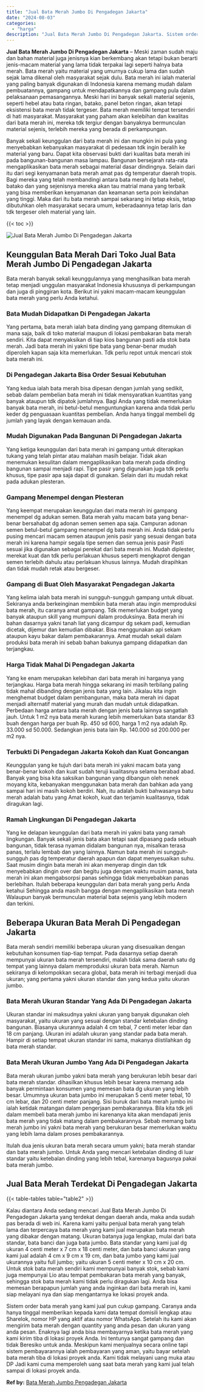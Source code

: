 ```yaml
---
title: "Jual Bata Merah Jumbo Di Pengadegan Jakarta"
date: "2024-08-03"
categories: 
  - "harga"
description: "Jual Bata Merah Jumbo Di Pengadegan Jakarta. Sistem order bata merah yang kami jual pun cukup gampang. Caranya anda hanya tinggal memberikan kepada kami data..."
---
```


**Jual Bata Merah Jumbo Di Pengadegan Jakarta** – Meski zaman sudah maju dan bahan material juga jenisnya kian berkembang akan tetapi bukan berarti jenis-macam material yang lama tidak terpakai lagi seperti halnya bata merah. Bata merah yaitu material yang umurnya cukup lama dan sudah sejak lama dikenal oleh masyarakat sejak dulu. Bata merah ini ialah material yang paling banyak digunakan di Indonesia karena memang mudah dalam pembuatannya, gampang untuk mendapatkannya dan gampang pula dalam pelaksanaan pemasangannya. Meski hari ini banyak sekali material sejenis, seperti hebel atau bata ringan, batako, panel beton ringan, akan tetapi eksistensi bata merah tidak tergeser. Bata merah memiliki tempat tersendiri di hati masyarakat. Masyarakat yang paham akan kelebihan dan kwalitas dari bata merah ini, mereka tdk tergiur dengan banyaknya bermunculan material sejenis, terlebih mereka yang berada di perkampungan.

Banyak sekali keunggulan dari bata merah ini dan mungkin ini pula yang menyebabkan kebanyakan masyarakat di pedesaan tdk ingin beralih ke material yang baru. Dapat kita observasi bukti dari kualitas bata merah ini pada bangunan-bangunan masa lampau. Bangunan bersejarah rata-rata mengaplikasikan bata merah sebagai material dasar dindingnya. Selain dari itu dari segi kenyamanan bata merah amat pas dg temperatur daerah tropis. Bagi mereka yang telah membandingi antara bata merah dg bata hebel, batako dan yang sejenisnya mereka akan tau matrial mana yang terbaik yang bisa memberikan kenyamanan dan keamanan serta poin keindahan yang tinggi. Maka dari itu bata merah sampai sekarang ini tetap eksis, tetap dibutuhkan oleh masyarakat secara umum, keberadaannya tetap laris dan tdk tergeser oleh material yang lain.

{{< toc >}}

![Jual Bata Merah Jumbo Di Pengadegan Jakarta](/images/jual-bata-merah-03.png)

## Keunggulan Bata Merah Dari Toko Jual Bata Merah Jumbo Di Pengadegan Jakarta

Bata merah banyak sekali keunggulannya yang menghasilkan bata merah tetap menjadi unggulan masyarakat Indonesia khususnya di perkampungan dan juga di pinggiran kota. Berikut ini yakni macam-macam keunggulan bata merah yang perlu Anda ketahui.

### Bata Mudah Didapatkan Di Pengadegan Jakarta

Yang pertama, bata merah ialah bata dinding yang gampang ditemukan di mana saja, baik di toko material maupun di lokasi pembakaran bata merah sendiri. Kita dapat menyaksikan di tiap kios bangunan pasti ada stok bata merah. Jadi bata merah ini yakni tipe bata yang benar-benar mudah diperoleh kapan saja kita memerlukan. Tdk perlu repot untuk mencari stok bata merah ini.

### Di Pengadegan Jakarta Bisa Order Sesuai Kebutuhan

Yang kedua ialah bata merah bisa dipesan dengan jumlah yang sedikit, sebab dalam pembelian bata merah ini tidak mensyaratkan kuantitas yang banyak ataupun tdk dipatok jumlahnya. Bagi Anda yang tidak memerlukan banyak bata merah, ini betul-betul menguntungkan karena anda tidak perlu keder dg penguasaan kuantitas pembelian. Anda hanya tinggal membeli dg jumlah yang layak dengan kemauan anda.

### Mudah Digunakan Pada Bangunan Di Pengadegan Jakarta

Yang ketiga keunggulan dari bata merah ini gampang untuk diterapkan tukang yang telah pintar atau malahan masih belajar. Tidak akan menemukan kesulitan dalam mengaplikasikan bata merah pada dinding bangunan sampai menjadi rapi. Tipe pasir yang digunakan juga tdk perlu khusus, tipe pasir apa saja dapat di gunakan. Selain dari itu mudah rekat pada adukan plesteran.

### Gampang Menempel dengan Plesteran

Yang keempat merupakan keunggulan dari mata merah ini gampang menempel dg adukan semen. Bata merah yaitu macam bata yang benar-benar bersahabat dg adonan semen semen apa saja. Campuran adonan semen betul-betul gampang menempel dg bata merah ini. Anda tidak perlu pusing mencari macam semen ataupun jenis pasir yang sesuai dengan bata merah ini karena hampir segala tipe semen dan semua jenis pasir Pasti sesuai jika digunakan sebagai perekat dari bata merah ini. Mudah diplester, merekat kuat dan tdk perlu perlakuan khusus seperti mengkaprot dengan semen terlebih dahulu atau perlakuan khusus lainnya. Mudah dirapihkan dan tidak mudah retak atau bergeser.

### Gampang di Buat Oleh Masyarakat Pengadegan Jakarta

Yang kelima ialah bata merah ini sungguh-sungguh gampang untuk dibuat. Sekiranya anda berkeinginan membikin bata merah atau ingin memproduksi bata merah, itu caranya amat gampang. Tdk memerlukan budget yang banyak ataupun skill yang mumpuni dalam produksinya. Bata merah ini bahan dasarnya yakni tanah liat yang dicampur dg sekam padi, kemudian dicetak, dijemur dan kemudian dibakar. Bisa menggunakan api sekam ataupun kayu bakar dalam pembakarannya. Amat mudah sekali dalam produksi bata merah ini sebab bahan bakunya gampang didapatkan dan terjangkau.

### Harga Tidak Mahal Di Pengadegan Jakarta

Yang ke enam merupakan kelebihan dari bata merah ini harganya yang terjangkau. Harga bata merah hingga sekarang ini masih terbilang paling tidak mahal dibanding dengan jenis bata yang lain. Jikalau kita ingin menghemat budget dalam pembangunan, maka bata merah ini dapat menjadi alternatif material yang murah dan mudah untuk didapatkan. Perbedaan harga antara bata merah dengan jenis bata lainnya sangatlah jauh. Untuk 1 m2 nya bata merah kurang lebih memerlukan bata standar 83 buah dengan harga per buah Rp. 450 sd 600, harga 1 m2 nya adalah Rp. 33.000 sd 50.000. Sedangkan jenis bata lain Rp. 140.000 sd 200.000 per m2 nya.

### Terbukti Di Pengadegan Jakarta Kokoh dan Kuat Goncangan

Keunggulan yang ke tujuh dari bata merah ini yakni macam bata yang benar-benar kokoh dan kuat sudah teruji kualitasnya selama berabad abad. Banyak yang bisa kita saksikan bangunan yang dibangun oleh nenek moyang kita, kebanyakan menggunakan bata merah dan bahkan ada yang sampai hari ini masih kokoh berdiri. Nah, itu adalah bukti bahwasanya batu merah adalah batu yang Amat kokoh, kuat dan terjamin kualitasnya, tidak diragukan lagi.

### Ramah Lingkungan Di Pengadegan Jakarta

Yang ke delapan keunggulan dari bata merah ini yakni bata yang ramah lingkungan. Banyak sekali jenis bata akan tetapi saat dipasang pada sebuah bangunan, tidak terasa nyaman didalam bangunan nya, misalkan terasa panas, terlalu lembab dan yang lainnya. Namun bata merah ini sungguh-sungguh pas dg temperatur daerah apapun dan dapat menyesuaikan suhu. Saat musim dingin bata merah ini akan menyerap dingin dan tdk menyebabkan dingin over dan begitu juga dengan waktu musim panas, bata merah ini akan mengabsorpsi panas sehingga tidak menyebabkan panas berlebihan. Itulah beberapa keunggulan dari bata merah yang perlu Anda ketahui Sehingga anda masih bangga dengan mengaplikasikan bata merah Walaupun banyak bermunculan material bata sejenis yang lebih modern dan terkini.

## Beberapa Ukuran Bata Merah Di Pengadegan Jakarta

Bata merah sendiri memiliki beberapa ukuran yang disesuaikan dengan kebutuhan konsumen tiap-tiap tempat. Pada dasarnya setiap daerah mempunyai ukuran bata merah tersendiri, malah tidak sama daerah satu dg tempat yang lainnya dalam memproduksi ukuran bata merah. Namun sekiranya di kelompokkan secara global, bata merah ini terbagi menjadi dua ukuran; yang pertama yakni ukuran standar dan yang kedua yaitu ukuran jumbo.

### Bata Merah Ukuran Standar Yang Ada Di Pengadegan Jakarta

Ukuran standar ini maksudnya yakni ukuran yang banyak digunakan oleh masyarakat, yaitu ukuran yang sesuai dengan standar ketebalan dinding bangunan. Biasanya ukurannya adalah 4 cm tebal, 7 centi meter lebar dan 18 cm panjang. Ukuran ini adalah ukuran yang standar pada bata merah. Hampir di setiap tempat ukuran standar ini sama, makanya diistilahkan dg bata merah standar.

### Bata Merah Ukuran Jumbo Yang Ada Di Pengadegan Jakarta

Bata merah ukuran jumbo yakni bata merah yang berukuran lebih besar dari bata merah standar. dihasilkan khusus lebih besar karena memang ada banyak permintaan konsumen yang memesan bata dg ukuran yang lebih besar. Umumnya ukuran bata jumbo ini merupakan 5 centi meter tebal, 10 cm lebar, dan 20 centi meter panjang. Sisi buruk dari bata merah jumbo ini ialah ketidak matangan dalam pengerjaan pembakarannya. Bila kita tdk jeli dalam membeli bata merah jumbo ini karenanya kita akan mendapati jenis bata merah yang tidak matang dalam pembakarannya. Sebab memang bata merah jumbo ini yakni bata merah yang berukuran besar memerlukan waktu yang lebih lama dalam proses pembakarannya.

Itulah dua jenis ukuran bata merah secara umum yakni; bata merah standar dan bata merah jumbo. Untuk Anda yang mencari ketebalan dinding di luar standar yaitu ketebalan dinding yang lebih tebal, karenanya bagusnya pakai bata merah jumbo.

## Jual Bata Merah Terdekat Di Pengadegan Jakarta

{{< table-tables table="table2" >}}

Kalau diantara Anda sedang mencari Jual Bata Merah Jumbo Di Pengadegan Jakarta yang terdekat dengan daerah anda, maka anda sudah pas berada di web ini. Karena kami yaitu penjual bata merah yang telah lama dan terpercaya bata merah yang kami jual merupakan bata merah yang dibakar dengan matang. Ukuran batanya juga lengkap, mulai dari bata standar, bata banci dan juga bata jumbo. Bata standar yang kami jual dg ukuran 4 centi meter x 7 cm x 18 centi meter, dan bata banci ukuran yang kami jual adalah 4 cm x 9 cm x 19 cm, dan bata jumbo yang kami jual ukurannya yaitu full jumbo; yaitu ukuran 5 centi meter x 10 cm x 20 cm. Untuk stok bata merah sendiri kami mempunyai banyak stok, sebab kami juga mempunyai Lio atau tempat pembakaran bata merah yang banyak, sehingga stok bata merah kami tidak perlu diragukan lagi. Anda bisa memesan berapapun jumlah yang anda inginkan dari bata merah ini, kami siap melayani nya dan siap mengantarnya ke lokasi proyek anda.

Sistem order bata merah yang kami jual pun cukup gampang. Caranya anda hanya tinggal memberikan kepada kami data tempat domisili lengkap atau Sharelok, nomor HP yang aktif atau nomor WhatsApp. Setelah itu kami akan mengirim bata merah dengan quantity yang anda pesan dan ukuran yang anda pesan. Enaknya lagi anda bisa membayarnya ketika bata merah yang kami kirim tiba di lokasi proyek Anda. Ini tentunya sangat gampang dan tidak Beresiko untuk anda. Meskipun kami menjualnya secara online tapi sistem pembayarannya ialah pembayaran yang aman, yaitu bayar setelah bata merah tiba di lokasi proyek anda. Kami tidak melayani uang muka atau DP Jadi kami cuma memperoleh uang saat bata merah yang kami jual telah sampai di lokasi proyek anda.

**Ref by:** [Bata Merah Jumbo Pengadegan Jakarta](https://id.wikipedia.org/wiki/Bata)
